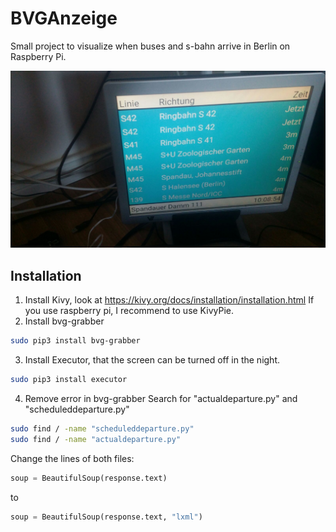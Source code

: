 # BVGAnzeige
Small project to visualize when buses and s-bahn arrive in Berlin on Raspberry Pi.

<img src="images/example1.jpg" alt="Example1" style="width: 750;"/>

## Installation
1. Install Kivy, look at https://kivy.org/docs/installation/installation.html
If you use raspberry pi, I recommend to use KivyPie.
2. Install bvg-grabber
~~~bash
sudo pip3 install bvg-grabber
~~~
3. Install Executor, that the screen can be turned off in the night.
~~~bash
sudo pip3 install executor
~~~
4. Remove error in bvg-grabber
Search for "actualdeparture.py" and "scheduleddeparture.py"
~~~bash
sudo find / -name "scheduleddeparture.py"
sudo find / -name "actualdeparture.py"
~~~
Change the lines of both files:
~~~python
soup = BeautifulSoup(response.text)
~~~
to
~~~python
soup = BeautifulSoup(response.text, "lxml")
~~~
